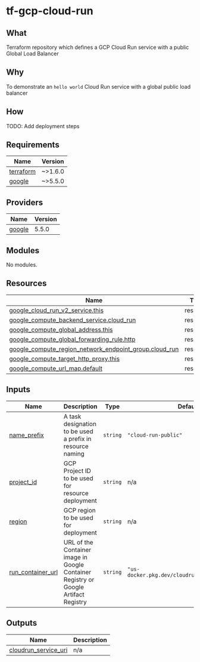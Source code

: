 # tf-gcp-cloud-run

## What

Terraform repository which defines a GCP Cloud Run service with a public Global Load Balancer

## Why

To demonstrate an `hello world` Cloud Run service with a global public load balancer

## How

 TODO: Add deployment steps

<!-- BEGIN_TF_DOCS -->
## Requirements

| Name | Version |
|------|---------|
| <a name="requirement_terraform"></a> [terraform](#requirement\_terraform) | ~>1.6.0 |
| <a name="requirement_google"></a> [google](#requirement\_google) | ~>5.5.0 |

## Providers

| Name | Version |
|------|---------|
| <a name="provider_google"></a> [google](#provider\_google) | 5.5.0 |

## Modules

No modules.

## Resources

| Name | Type |
|------|------|
| [google_cloud_run_v2_service.this](https://registry.terraform.io/providers/hashicorp/google/latest/docs/resources/cloud_run_v2_service) | resource |
| [google_compute_backend_service.cloud_run](https://registry.terraform.io/providers/hashicorp/google/latest/docs/resources/compute_backend_service) | resource |
| [google_compute_global_address.this](https://registry.terraform.io/providers/hashicorp/google/latest/docs/resources/compute_global_address) | resource |
| [google_compute_global_forwarding_rule.http](https://registry.terraform.io/providers/hashicorp/google/latest/docs/resources/compute_global_forwarding_rule) | resource |
| [google_compute_region_network_endpoint_group.cloud_run](https://registry.terraform.io/providers/hashicorp/google/latest/docs/resources/compute_region_network_endpoint_group) | resource |
| [google_compute_target_http_proxy.this](https://registry.terraform.io/providers/hashicorp/google/latest/docs/resources/compute_target_http_proxy) | resource |
| [google_compute_url_map.default](https://registry.terraform.io/providers/hashicorp/google/latest/docs/resources/compute_url_map) | resource |

## Inputs

| Name | Description | Type | Default | Required |
|------|-------------|------|---------|:--------:|
| <a name="input_name_prefix"></a> [name\_prefix](#input\_name\_prefix) | A task designation to be used a prefix in resource naming | `string` | `"cloud-run-public"` | no |
| <a name="input_project_id"></a> [project\_id](#input\_project\_id) | GCP Project ID to be used for resource deployment | `string` | n/a | yes |
| <a name="input_region"></a> [region](#input\_region) | GCP region to be used for deployment | `string` | n/a | yes |
| <a name="input_run_container_url"></a> [run\_container\_url](#input\_run\_container\_url) | URL of the Container image in Google Container Registry or Google Artifact Registry | `string` | `"us-docker.pkg.dev/cloudrun/container/hello"` | no |

## Outputs

| Name | Description |
|------|-------------|
| <a name="output_cloudrun_service_uri"></a> [cloudrun\_service\_uri](#output\_cloudrun\_service\_uri) | n/a |
<!-- END_TF_DOCS -->

